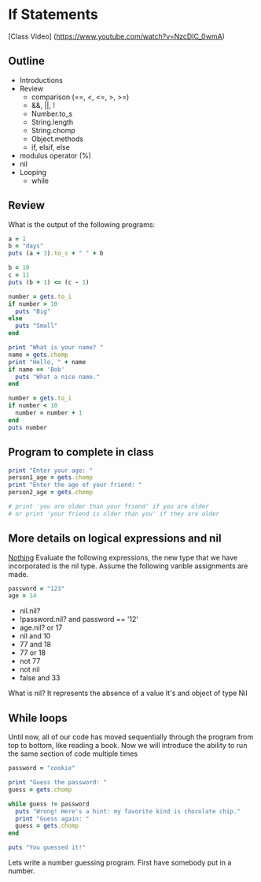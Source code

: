 # If Statements

[Class Video] (https://www.youtube.com/watch?v=NzcDIC_0wmA)

## Outline
* Introductions
* Review
  * comparison (==, <, <=, >, >=)
  * &&, ||, !
  * Number.to_s
  * String.length
  * String.chomp
  * Object.methods
  * if, elsif, else
* modulus operator (%)
* nil
* Looping
  * while

## Review

What is the output of the following programs:

```ruby
a = 1
b = "days"
puts (a + 3).to_s + " " + b
```

```ruby
b = 10
c = 11
puts (b + 1) <= (c - 1)
```

```ruby
number = gets.to_i
if number > 10
  puts "Big"
else
  puts "Small"
end
```

```ruby
print "What is your name? "
name = gets.chomp
print "Hello, " + name
if name == 'Bob'
  puts "What a nice name."
end
```

```ruby
number = gets.to_i
if number < 10
  number = number + 1
end
puts number
```

## Program to complete in class

```ruby
print "Enter your age: "
person1_age = gets.chomp
print "Enter the age of your friend: "
person2_age = gets.chomp

# print 'you are older than your friend' if you are older
# or print 'your friend is older than you' if they are older
```

## More details on logical expressions and nil
[Nothing](https://youtu.be/M5QGkOGZubQ)
Evaluate the following expressions, the new type that we have incorporated is the nil type. Assume the following varible assignments are made.

```ruby
password = "123"
age = 14
```

- nil.nil?
- !password.nil? and password == '12'
- age.nil? or 17
- nil and 10
- 77 and 18
- 77 or 18
- not 77
- not nil
- false and 33

What is nil?
It represents the absence of a value
It's and object of type Nil

## While loops

Until now, all of our code has moved sequentially through the program from top to bottom, like reading a book.
Now we will introduce the ability to run the same section of code multiple times

```ruby
password = "cookie"

print "Guess the password: "
guess = gets.chomp

while guess != password
  puts "Wrong! Here's a hint: my favorite kind is chocolate chip."
  print "Guess again: "
  guess = gets.chomp
end

puts "You guessed it!"
```

Lets write a number guessing program.
First have somebody put in a number.